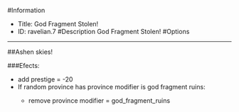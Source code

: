 #Information
 - Title: God Fragment Stolen!
 - ID: ravelian.7
#Description
God Fragment Stolen!
#Options

___
##Ashen skies!

###Efects:<ul><li>add prestige = -20</li><li>If random province has province modifier is god fragment ruins:</li><ul><li>remove province modifier = god_fragment_ruins</li></ul></ul>
